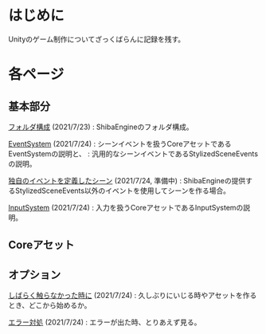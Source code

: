 # はじめに

Unityのゲーム制作についてざっくばらんに記録を残す。

# 各ページ

## 基本部分

[フォルダ構成](./2021/folder_tree/index.md) (2021/7/23)
: ShibaEngineのフォルダ構成。

[EventSystem](./2021/event_system/index.md) (2021/7/24)
: シーンイベントを扱うCoreアセットであるEventSystemの説明と、
: 汎用的なシーンイベントであるStylizedSceneEventsの説明。

[独自のイベントを定義したシーン](./2021/unique_event_scene/index.md) (2021/7/24, 準備中)
: ShibaEngineの提供するStylizedSceneEvents以外のイベントを使用してシーンを作る場合。

[InputSystem](./2021/input_system/index.md) (2021/7/24)
: 入力を扱うCoreアセットであるInputSystemの説明。

## Coreアセット




## オプション

[しばらく触らなかった時に](./2021/long_time_no_see/index.md) (2021/7/24)
: 久しぶりにいじる時やアセットを作るとき、どこから始めるか。

[エラー対処](./2021/errors/index.md) (2021/7/24)
: エラーが出た時、とりあえず見る。

